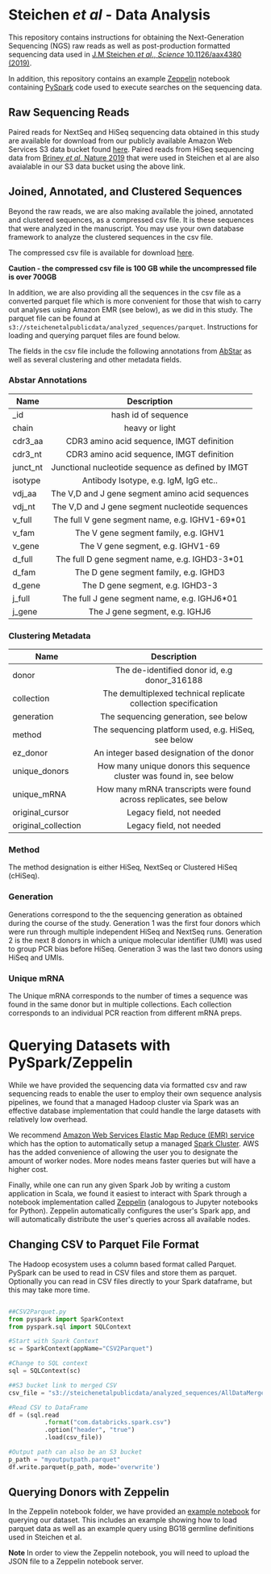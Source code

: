 # Steichen *et al* - Data Analysis 

This repository contains instructions for obtaining the Next-Generation Sequencing (NGS) raw reads as well as post-production formatted sequencing data used in [J.M Steichen *et al*., *Science* 10.1126/aax4380 (2019)](https://science.sciencemag.org/content/early/2019/10/30/science.aax4380). 

In addition, this repository contains an example [Zeppelin](https://zeppelin.apache.org/) notebook containing [PySpark](https://spark.apache.org/docs/0.9.0/python-programming-guide.html) code used to execute searches on the sequencing data.

## Raw Sequencing Reads

Paired reads for NextSeq and HiSeq sequencing data obtained in this study are available for download from our publicly available Amazon Web Services S3 data bucket found [here](https://steichenetalpublicdata.s3-us-west-2.amazonaws.com/raw_sequences/paired_reads.tgz). Paired reads from HiSeq sequencing data from [Briney *et al*, Nature 2019](https://www.ncbi.nlm.nih.gov/pubmed/30664748) that were used in Steichen et al are also avaialable in our S3 data bucket using the above link. 


## Joined, Annotated, and Clustered Sequences

Beyond the raw reads, we are also making available the joined, annotated and clustered sequences, as a compressed csv file. It is these sequences that were analyzed in the manuscript. You may use your own database framework to analyze the clustered sequences in the csv file. 

The compressed csv file is available for download [here](https://steichenetalpublicdata.s3-us-west-2.amazonaws.com/analyzed_sequences/AllDataMerged.csv.gz).

**Caution - the compressed csv file is 100 GB while the uncompressed file is over 700GB**

In addition, we are also providing all the sequences in the csv file as a converted parquet file which is more convenient for those that wish to carry out analyses using Amazon EMR (see below), as we did in this study. The parquet file can be found at ```s3://steichenetalpublicdata/analyzed_sequences/parquet```. Instructions for loading and querying parquet files are found below.

The fields in the csv file include the following annotations from [AbStar](https://github.com/briney/abstar) as well as several clustering and other metadata fields.


### Abstar Annotations 
| Name        | Description     |
| ------------- |:-------------:| 
| _id      | hash id of sequence|
| chain     | heavy or light      | 
| cdr3_aa | CDR3 amino acid sequence, IMGT definition      |   
| cdr3_nt | CDR3 amino acid sequence, IMGT definition      |   
| junct_nt | Junctional nucleotide sequence as defined by IMGT     |   
| isotype | Antibody Isotype, e.g. IgM, IgG etc..|   
| vdj_aa | The V,D and J gene segment amino acid sequences |   
| vdj_nt | The V,D and J gene segment nucleotide sequences|   
| v_full | The full V gene segment name, e.g. IGHV1-69*01      |   
| v_fam | The V gene segment family, e.g. IGHV1       |   
| v_gene | The V gene segment, e.g. IGHV1-69  |   
| d_full | The full D gene segment name, e.g. IGHD3-3*01      |   
| d_fam | The D gene segment family, e.g. IGHD3       |   
| d_gene | The D gene segment, e.g. IGHD3-3  |   
| j_full | The full J gene segment name, e.g. IGHJ6*01      |   
| j_gene | The J gene segment, e.g. IGHJ6   |

### Clustering Metadata 

| Name        | Description     |
| ------------- |:-------------:| 
| donor      | The de-identified donor id, e.g donor_316188|
| collection      | The demultiplexed technical replicate collection specification |
| generation      | The sequencing generation, see below|
| method      | The sequencing platform used, e.g. HiSeq, see below|
| ez_donor      | An integer based designation of the donor |
| unique_donors      | How many unique donors this sequence cluster was found in, see below |
| unique_mRNA      | How many mRNA transcripts were found across replicates, see below |
| original_cursor      | Legacy field, not needed|
| original_collection      | Legacy field, not needed|


### Method

The method designation is either HiSeq, NextSeq or Clustered HiSeq (cHiSeq).

### Generation

Generations correspond to the the sequencing generation as obtained during the course of the study. Generation 1 was the first four donors which were run through multiple independent HiSeq and NextSeq runs. Generation 2 is the next 8 donors in which a unique molecular identifier (UMI) was used to group PCR bias before HiSeq. Generation 3 was the last two donors using HiSeq and UMIs.

### Unique mRNA

The Unique mRNA corresponds to the number of times a sequence was found in the same donor but in multiple collections. Each collection corresponds to an individual PCR reaction from different mRNA preps. 

# Querying Datasets with PySpark/Zeppelin

While we have provided the sequencing data via formatted csv and raw sequencing reads to enable the user to employ their own sequence analysis pipelines, we found that a managed Hadoop cluster via Spark was an effective database implementation that could handle the large datasets with relatively low overhead.

We recommend [Amazon Web Services Elastic Map Reduce (EMR) service](https://aws.amazon.com/emr/) which has the option to automatically setup a managed [Spark Cluster](https://docs.aws.amazon.com/emr/latest/ReleaseGuide/emr-spark.html). AWS has the added convenience of allowing the user you to designate the amount of worker nodes. More nodes means faster queries but will have a higher cost.

Finally, while one can run any given Spark Job by writing a custom application in Scala, we found it easiest to interact with Spark through a notebook implementation called [Zeppelin](https://docs.aws.amazon.com/emr/latest/ReleaseGuide/emr-zeppelin.html) (analogous to Jupyter notebooks for Python). Zeppelin automatically configures the user's Spark app, and will automatically distribute the user's queries across all available nodes.

## Changing CSV to Parquet File Format

The Hadoop ecosystem uses a column based format called Parquet. PySpark can be used to read in CSV files and store them as parquet. Optionally you can read in CSV files directly to your Spark dataframe, but this may take more time.

```python

##CSV2Parquet.py
from pyspark import SparkContext
from pyspark.sql import SQLContext

#Start with Spark Context
sc = SparkContext(appName="CSV2Parquet")

#Change to SQL context 
sql = SQLContext(sc)

##S3 bucket link to merged CSV
csv_file = "s3://steichenetalpublicdata/analyzed_sequences/AllDataMerged.csv.gz"

#Read CSV to DataFrame
df = (sql.read
          .format("com.databricks.spark.csv")
          .option("header", "true")
          .load(csv_file))

#Output path can also be an S3 bucket
p_path = "myoutputpath.parquet"
df.write.parquet(p_path, mode='overwrite')
```




## Querying Donors with Zeppelin

In the Zeppelin notebook folder, we have provided an [example notebook](https://github.com/SchiefLab/HIVPrimeDonors/tree/master/zeppelin_notebooks) for querying our dataset. This includes an example showing how to load parquet data as well as an example query using BG18 germline definitions used in Steichen et al.

**Note** In order to view the Zeppelin notebook, you will need to upload the JSON file to a Zeppelin notebook server.




